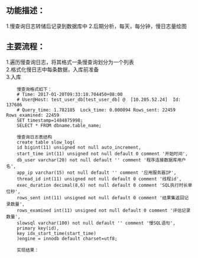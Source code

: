 功能描述：
---
1.慢查询日志转储后记录到数据库中 
2.后期分析，每天，每分钟，慢日志量绘图 <br>

主要流程：
---
1.遍历慢查询日志，将其格式一条慢查询划分为一个列表 <br>
2.格式化慢日志中每条数据，入库前准备<br>
3.入库 <br>

		慢查询格式如下：
		# Time: 2017-01-20T09:33:18.704450+08:00
		# User@Host: test_user_db[test_user_db] @  [10.205.52.24]  Id: 137686
		# Query_time: 1.782185  Lock_time: 0.000094 Rows_sent: 22459  Rows_examined: 22459
		SET timestamp=1484875998;
		SELECT * FROM dbname.table_name;

		慢查询日志表结构
		create table slow_log(
		id bigint(11) unsigned not null auto_increment,
		start_time int(11) unsigned not null default 0 comment '开始时间',
		db_user varchar(20) not null default '' comment '程序连接数据库用户名',
		app_ip varchar(15) not null default '' comment '应用服务器IP',
		thread_id int(11) unsigned not null default 0 comment '线程id',
		exec_duration decimal(8,6) not null default 0 comment 'SQL执行时长单位秒',
		rows_sent int(11) unsigned not null default 0 comment '结果集返回记录数量',
		rows_examined int(11) unsigned not null default 0 comment '评估记录数量',
		slowsql varchar(100) not null default '' comment '慢SQL语句',
		primary key(id),
		key idx_start_time(start_time)
		)engine = innodb default charset=utf8;

		实现结果：


